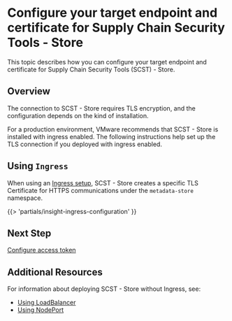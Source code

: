 # Configure your target endpoint and certificate for Supply Chain Security Tools - Store

This topic describes how you can configure your target endpoint and certificate for Supply Chain
Security Tools (SCST) - Store.

## Overview

The connection to SCST - Store requires TLS encryption, and the configuration depends on the kind of
installation.

For a production environment, VMware recommends that SCST - Store is installed with ingress enabled.
The following instructions help set up the TLS connection if you deployed with ingress enabled.

## Using `Ingress`

When using an [Ingress setup](ingress.hbs.md), SCST - Store creates a specific TLS Certificate for
HTTPS communications under the `metadata-store` namespace.

{{> 'partials/insight-ingress-configuration' }}

## Next Step

[Configure access token](configure-access-token.hbs.md)

## <a id='additional-resources'></a> Additional Resources

For information about deploying SCST - Store without Ingress, see:

- [Using LoadBalancer](use-load-balancer.hbs.md)
- [Using NodePort](use-node-port.hbs.md)
